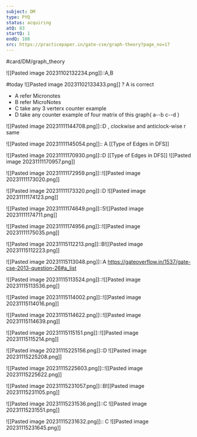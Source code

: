 ```yaml
---
subject: DM
type: PYQ
status: acquiring
atQ: 83
startQ: 1
endQ: 108
src: https://practicepaper.in/gate-cse/graph-theory?page_no=17
---
```

#card/DM/graph_theory 

![[Pasted image 20231102132234.png]]::A,B <!--SR:!2023-11-18,11,270-->

#today ![[Pasted image 20231102133433.png]]
?
A is correct
- A refer Micronotes
- B refer MicroNotes
- C take any 3 verterx counter example
- D take any counter example of four matrix of this graph( a--b  c--d  )



![[Pasted image 20231111144708.png]]::D , clockwise and anticlock-wise r same <!--SR:!2023-11-13,2,164-->

![[Pasted image 20231111145054.png]]:: A [[Type of Edges in DFS]] <!--SR:!2023-11-14,2,169-->

![[Pasted image 20231111170930.png]]::D [[Type of Edges in DFS]] ![[Pasted image 20231111170957.png]] <!--SR:!2023-11-14,2,164-->

![[Pasted image 20231111172959.png]]::![[Pasted image 20231111173020.png]] <!--SR:!2023-11-14,2,164-->

![[Pasted image 20231111173320.png]]::D ![[Pasted image 20231111174123.png]] <!--SR:!2023-11-14,2,164-->

![[Pasted image 20231111174649.png]]::5![[Pasted image 20231111174711.png]] <!--SR:!2023-11-13,2,164-->

![[Pasted image 20231111174956.png]]::![[Pasted image 20231111175035.png]]

![[Pasted image 20231115112213.png]]::B![[Pasted image 20231115112223.png]]

![[Pasted image 20231115113048.png]]::A https://gateoverflow.in/1537/gate-cse-2013-question-26#a_list

![[Pasted image 20231115113524.png]]::![[Pasted image 20231115113536.png]]

![[Pasted image 20231115114002.png]]::![[Pasted image 20231115114016.png]]

![[Pasted image 20231115114622.png]]::![[Pasted image 20231115114639.png]]

![[Pasted image 20231115115151.png]]::![[Pasted image 20231115115214.png]]

![[Pasted image 20231115225156.png]]::D ![[Pasted image 20231115225208.png]]

![[Pasted image 20231115225603.png]]::![[Pasted image 20231115225622.png]]

![[Pasted image 20231115231057.png]]::B![[Pasted image 20231115231105.png]]

![[Pasted image 20231115231536.png]]::C ![[Pasted image 20231115231551.png]]

![[Pasted image 20231115231632.png]]:: C ![[Pasted image 20231115231645.png]]


